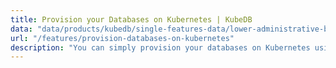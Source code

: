 ```yaml
---
title: Provision your Databases on Kubernetes | KubeDB
data: "data/products/kubedb/single-features-data/lower-administrative-burden.json"
url: "/features/provision-databases-on-kubernetes"
description: "You can simply provision your databases on Kubernetes using KubeDB. Don’t need to worry about all the knowledge of Kubernetes concepts & setups."
---
```

